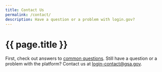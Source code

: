 ```yaml
---
title: Contact Us
permalink: /contact/
description: Have a question or a problem with login.gov?
---
```


<div class="bg-navy">
  <div class="container cntnr-wide px2 py3">
    <h1 class="m0 white">
      {{ page.title }}
    </h1>
  </div>
</div>

<div class="bg-white">
  <div class="container cntnr-wide px2 pt4 pb5">
    First, check out answers to <a href="{{ '/help/' | relative_url }}">common questions</a>. Still have a question or a problem with the platform? Contact us at <a href="mailto:login-contact@gsa.gov?subject=login.gov">login-contact@gsa.gov</a>.
  </div>
</div>

